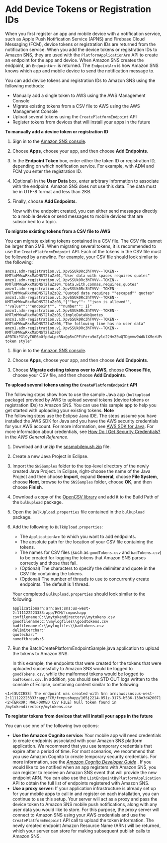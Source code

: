 # Add Device Tokens or Registration IDs<a name="mobile-push-send-devicetoken"></a>

When you first register an app and mobile device with a notification service, such as Apple Push Notification Service \(APNS\) and Firebase Cloud Messaging \(FCM\), device tokens or registration IDs are returned from the notification service\. When you add the device tokens or registration IDs to Amazon SNS, they are used with the `PlatformApplicationArn` API to create an endpoint for the app and device\. When Amazon SNS creates the endpoint, an `EndpointArn` is returned\. The `EndpointArn` is how Amazon SNS knows which app and mobile device to send the notification message to\. 

 You can add device tokens and registration IDs to Amazon SNS using the following methods: 
+ Manually add a single token to AWS using the AWS Management Console
+ Migrate existing tokens from a CSV file to AWS using the AWS Management Console 
+ Upload several tokens using the `CreatePlatformEndpoint` API 
+ Register tokens from devices that will install your apps in the future

**To manually add a device token or registration ID**

1. Sign in to the [Amazon SNS console](https://console.aws.amazon.com/sns/)\.

1. Choose **Apps**, choose your app, and then choose **Add Endpoints**\.

1. In the **Endpoint Token** box, enter either the token ID or registration ID, depending on which notification service\. For example, with ADM and FCM you enter the registration ID\.

1. \(Optional\) In the **User Data** box, enter arbitrary information to associate with the endpoint\. Amazon SNS does not use this data\. The data must be in UTF\-8 format and less than 2KB\.

1. Finally, choose **Add Endpoints**\.

   Now with the endpoint created, you can either send messages directly to a mobile device or send messages to mobile devices that are subscribed to a topic\.

**To migrate existing tokens from a CSV file to AWS**

 You can migrate existing tokens contained in a CSV file\. The CSV file cannot be larger than 2MB\. When migrating several tokens, it is recommended to use the `CreatePlatformEndpoint` API\. Each of the tokens in the CSV file must be followed by a newline\. For example, your CSV file should look similar to the following: 

```
amzn1.adm-registration.v1.XpvSSUk0Rc3hTVVV--TOKEN--KMTlmMWxwRkxMaDNST2luZz01,"User data with spaces requires quotes"
amzn1.adm-registration.v1.XpvSSUk0Rc3hTVVV--TOKEN--KMTlmMWxwRkxMaDNST2luZz04,"Data,with,commas,requires,quotes"
amzn1.adm-registration.v1.XpvSSUk0Rc3hTVVV--TOKEN--KMTlmMWxwRkxMaDNST2luZz02,"Quoted data requires ""escaped"" quotes"
amzn1.adm-registration.v1.XpvSSUk0Rc3hTVVV--TOKEN--KMTlmMWxwRkxMaDNST2luZz03,"{""key"": ""json is allowed"", ""value"":""endpoint"", ""number"": 1}"
amzn1.adm-registration.v1.XpvSSUk0Rc3hTVVV--TOKEN--KMTlmMWxwRkxMaDNST2luZz05,SimpleDataNoQuotes
amzn1.adm-registration.v1.XpvSSUk0Rc3hTVVV--TOKEN--KMTlmMWxwRkxMaDNST2luZz06,"The following line has no user data"
amzn1.adm-registration.v1.XpvSSUk0Rc3hTVVV--TOKEN--KMTlmMWxwRkxMaDNST2luZz07
APBTKzPGlCyT6E6oOfpdwLpcRNxQp5vCPFiFeru9oZylc22HvZSwQTDgmmw9WdNlXMerUPxmpX0w1,"Different token style"
```

1. Sign in to the [Amazon SNS console](https://console.aws.amazon.com/sns/)\.

1. Choose **Apps**, choose your app, and then choose **Add Endpoints**\. 

1. Choose **Migrate existing tokens over to AWS**, choose **Choose File**, choose your CSV file, and then choose **Add Endpoints**\. 

**To upload several tokens using the `CreatePlatformEndpoint` API**

 The following steps show how to use the sample Java app \(`bulkupload` package\) provided by AWS to upload several tokens \(device tokens or registration IDs\) to Amazon SNS\. You can use this sample app to help you get started with uploading your existing tokens\. 
**Note**  
 The following steps use the Eclipse Java IDE\. The steps assume you have installed the AWS SDK for Java and you have the AWS security credentials for your AWS account\. For more information, see [AWS SDK for Java](http://aws.amazon.com/sdkforjava/)\. For more information about credentials, see [How Do I Get Security Credentials?](https://docs.aws.amazon.com/general/latest/gr/getting-aws-sec-creds.html) in the *AWS General Reference*\. 

1.  Download and unzip the [snsmobilepush\.zip](samples/snsmobilepush.zip) file\. 

1. Create a new Java Project in Eclipse\.

1.  Import the `SNSSamples` folder to the top\-level directory of the newly created Java Project\. In Eclipse, right\-choose the name of the Java Project and then choose **Import**, expand **General**, choose **File System**, choose **Next**, browse to the `SNSSamples` folder, choose **OK**, and then choose **Finish**\. 

1.  Download a copy of the [OpenCSV library](http://sourceforge.net/projects/opencsv/) and add it to the Build Path of the `bulkupload` package\.

1.  Open the `BulkUpload.properties` file contained in the `bulkupload` package\. 

1. Add the following to `BulkUpload.properties`:
   + The `ApplicationArn` to which you want to add endpoints\.
   + The absolute path for the location of your CSV file containing the tokens\.
   + The names for CSV files \(such as `goodTokens.csv` and `badTokens.csv`\) to be created for logging the tokens that Amazon SNS parses correctly and those that fail\.
   + \(Optional\) The characters to specify the delimiter and quote in the CSV file containing the tokens\.
   + \(Optional\) The number of threads to use to concurrently create endpoints\. The default is 1 thread\.

   Your completed `BulkUpload.properties` should look similar to the following:

   ```
   applicationarn:arn:aws:sns:us-west-2:111122223333:app/FCM/fcmpushapp
   csvfilename:C:\\mytokendirectory\\mytokens.csv
   goodfilename:C:\\mylogfiles\\goodtokens.csv
   badfilename:C:\\mylogfiles\\badtokens.csv
   delimiterchar:' 
   quotechar:"
   numofthreads:5
   ```

1.  Run the BatchCreatePlatformEndpointSample\.java application to upload the tokens to Amazon SNS\. 

    In this example, the endpoints that were created for the tokens that were uploaded successfully to Amazon SNS would be logged to `goodTokens.csv`, while the malformed tokens would be logged to `badTokens.csv`\. In addition, you should see STD OUT logs written to the console of Eclipse, containing content similar to the following: 

   ```
   <1>[SUCCESS] The endpoint was created with Arn arn:aws:sns:us-west-2:111122223333:app/FCM/fcmpushapp/165j2214-051z-3176-b586-138o3d420071
   <2>[ERROR: MALFORMED CSV FILE] Null token found in /mytokendirectory/mytokens.csv
   ```

**To register tokens from devices that will install your apps in the future**

You can use one of the following two options:
+ **Use the Amazon Cognito service:** Your mobile app will need credentials to create endpoints associated with your Amazon SNS platform application\. We recommend that you use temporary credentials that expire after a period of time\. For most scenarios, we recommend that you use Amazon Cognito to create temporary security credentials\. For more information, see the *[Amazon Cognito Developer Guide](https://docs.aws.amazon.com/cognito/latest/developerguide/)* \. If you would like to be notified when an app registers with Amazon SNS, you can register to receive an Amazon SNS event that will provide the new endpoint ARN\. You can also use the `ListEndpointByPlatformApplication` API to obtain the full list of endpoints registered with Amazon SNS\. 
+ **Use a proxy server:** If your application infrastructure is already set up for your mobile apps to call in and register on each installation, you can continue to use this setup\. Your server will act as a proxy and pass the device token to Amazon SNS mobile push notifications, along with any user data you would like to store\. For this purpose, the proxy server will connect to Amazon SNS using your AWS credentials and use the `CreatePlatformEndpoint` API call to upload the token information\. The newly created endpoint Amazon Resource Name \(ARN\) will be returned, which your server can store for making subsequent publish calls to Amazon SNS\. 